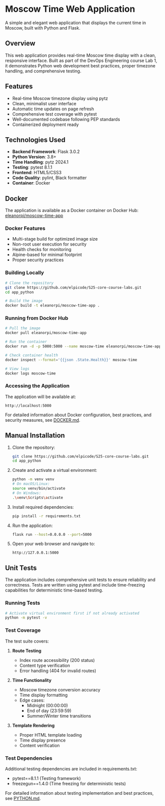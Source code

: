 # Moscow Time Web Application

A simple and elegant web application that displays the current time in Moscow, built with Python and Flask.

## Overview

This web application provides real-time Moscow time display with a clean, responsive interface. Built as part of the DevOps Engineering course Lab 1, it demonstrates Python web development best practices, proper timezone handling, and comprehensive testing.

## Features

- Real-time Moscow timezone display using pytz
- Clean, minimalist user interface
- Automatic time updates on page refresh
- Comprehensive test coverage with pytest
- Well-documented codebase following PEP standards
- Containerized deployment ready

## Technologies Used

- **Backend Framework**: Flask 3.0.2
- **Python Version**: 3.8+
- **Time Handling**: pytz 2024.1
- **Testing**: pytest 8.1.1
- **Frontend**: HTML5/CSS3
- **Code Quality**: pylint, Black formatter
- **Container**: Docker

## Docker

The application is available as a Docker container on Docker Hub:
[eleanorpi/moscow-time-app](https://hub.docker.com/repository/docker/eleanorpi/moscow-time-app/general)

### Docker Features

- Multi-stage build for optimized image size
- Non-root user execution for security
- Health checks for monitoring
- Alpine-based for minimal footprint
- Proper security practices

### Building Locally

```bash
# Clone the repository
git clone https://github.com/elpicode/S25-core-course-labs.git
cd app_python

# Build the image
docker build -t eleanorpi/moscow-time-app .
```

### Running from Docker Hub

```bash
# Pull the image
docker pull eleanorpi/moscow-time-app

# Run the container
docker run -d -p 5000:5000 --name moscow-time eleanorpi/moscow-time-app

# Check container health
docker inspect --format='{{json .State.Health}}' moscow-time

# View logs
docker logs moscow-time
```

### Accessing the Application

The application will be available at:

```text
http://localhost:5000
```

For detailed information about Docker configuration, best practices, and security measures, see [DOCKER.md](DOCKER.md).

## Manual Installation

1. Clone the repository:

   ```bash
   git clone https://github.com/elpicode/S25-core-course-labs.git
   cd app_python
   ```

2. Create and activate a virtual environment:

   ```bash
   python -m venv venv
   # On macOS/Linux:
   source venv/bin/activate
   # On Windows:
   .\venv\Scripts\activate
   ```

3. Install required dependencies:

   ```bash
   pip install -r requirements.txt
   ```

4. Run the application:

   ```bash
   flask run --host=0.0.0.0 --port=5000
   ```

5. Open your web browser and navigate to:

   ```text
   http://127.0.0.1:5000
   ```

## Unit Tests

The application includes comprehensive unit tests to ensure reliability and correctness. Tests are written using pytest and include time-freezing capabilities for deterministic time-based testing.

### Running Tests

```bash
# Activate virtual environment first if not already activated
python -m pytest -v
```

### Test Coverage

The test suite covers:

1. **Route Testing**
   - Index route accessibility (200 status)
   - Content type verification
   - Error handling (404 for invalid routes)

2. **Time Functionality**
   - Moscow timezone conversion accuracy
   - Time display formatting
   - Edge cases:
     - Midnight (00:00:00)
     - End of day (23:59:59)
     - Summer/Winter time transitions

3. **Template Rendering**
   - Proper HTML template loading
   - Time display presence
   - Content verification

### Test Dependencies

Additional testing dependencies are included in requirements.txt:

- pytest==8.1.1 (Testing framework)
- freezegun==1.4.0 (Time freezing for deterministic tests)

For detailed information about testing implementation and best practices, see [PYTHON.md](PYTHON.md).
